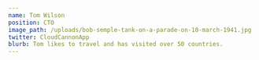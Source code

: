 ```yaml
---
name: Tom Wilson
position: CTO
image_path: /uploads/bob-semple-tank-on-a-parade-on-10-march-1941.jpg
twitter: CloudCannonApp
blurb: Tom likes to travel and has visited over 50 countries.
---
```

